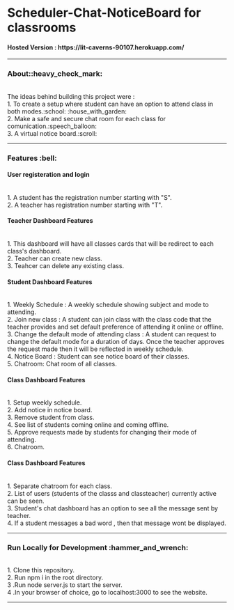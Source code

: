 # Scheduler-Chat-NoticeBoard for classrooms
<h4>Hosted Version : https://lit-caverns-90107.herokuapp.com/ </h4>
<hr>

<h3>About::heavy_check_mark:</h3><br>
The ideas behind building this project were :<br>
 1. To create a setup where student can have an option to attend class in both modes.:school:	:house_with_garden:	<br>
 2. Make a safe and secure chat room for each class for comunication.:speech_balloon:	<br> 
 3. A virtual notice board.:scroll:<br> 

<hr>

<h3 >Features :bell:	</h3>
 <h4>User registeration and login </h4><br>
 1. A student has the registration number starting with "S".<br>
 2. A teacher has registration number starting with "T". <br>
 
<h4>Teacher Dashboard Features</h4><br>
 1. This dashboard will have all classes cards that will be redirect to each class's dashboard. <br>
 2. Teacher can create new class. <br>
 3. Teahcer can delete any existing class. <br>
 
<h4>Student Dashboard Features</h4><br>
1. Weekly Schedule : A weekly schedule showing subject and mode to attending. <br>
2. Join new class : A student can join class with the class code that the teacher provides and set default preference of attending it online or offline. <br>
3. Change the default mode of attending class : A student can request to change the default mode for a duration of days. Once the teacher approves the request made then it will    be reflected in weekly schedule. <br>
4. Notice Board : Student can see notice board of their classes. <br>
5. Chatroom: Chat room of all classes. <br>

<h4>Class Dashboard Features</h4><br>
1. Setup weekly schedule. <br>
2. Add notice in notice board.<br>
3. Remove student from class.<br>
4. See list of students coming online and coming offline.<br>
5. Approve requests made by students for changing their mode of attending.<br>
6. Chatroom.<br>

<h4>Class Dashboard Features</h4><br>
1. Separate chatroom for each class.<br>
2. List of users (students of the classs and classteacher) currently active can be seen.<br>
3. Student's chat dashboard has an option to see all the message sent by teacher.<br>
4. If a student messages a bad word , then that message wont be displayed.<br>

<hr>

<h3>Run Locally for Development :hammer_and_wrench:</h3> <br>
1. Clone this repository.<br>
2. Run npm i in the root directory.<br>
3 .Run node server.js to start the server.<br>
4 .In your browser of choice, go to localhost:3000 to see the website.<br>
<hr>
